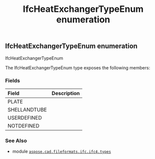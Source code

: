 ﻿---
title: IfcHeatExchangerTypeEnum enumeration
second_title: Aspose.CAD for Python via .NET API References
description: 
type: docs
weight: 2890
url: /python-net/aspose.cad.fileformats.ifc.ifc4.types/ifcheatexchangertypeenum/
is_root: false
---

## IfcHeatExchangerTypeEnum enumeration

IfcHeatExchangerTypeEnum



The IfcHeatExchangerTypeEnum type exposes the following members:

### Fields
| Field | Description |
| :- | :- |
| PLATE |  |
| SHELLANDTUBE |  |
| USERDEFINED |  |
| NOTDEFINED |  |



### See Also
* module [`aspose.cad.fileformats.ifc.ifc4.types`](..)
